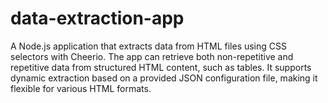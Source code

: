 # data-extraction-app
A Node.js application that extracts data from HTML files using CSS selectors with Cheerio. The app can retrieve both non-repetitive and repetitive data from structured HTML content, such as tables. It supports dynamic extraction based on a provided JSON configuration file, making it flexible for various HTML formats.
